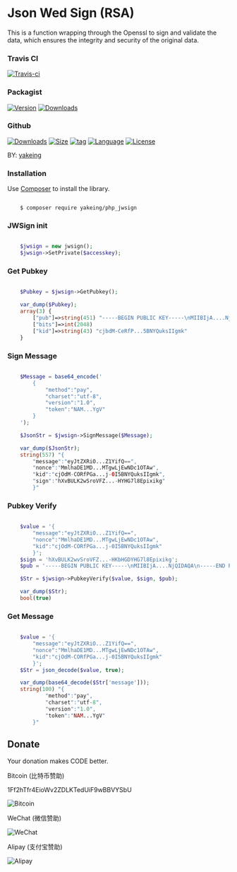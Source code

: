 # Json Wed Sign (RSA)

This is a function wrapping through the Openssl to sign and validate the data, which ensures the integrity and security of the original data.

### Travis CI

[![Travis-ci](https://api.travis-ci.org/yakeing/php_jwsign.svg)](https://travis-ci.org/yakeing/php_jwsign)

### Packagist

[![Version](http://img.shields.io/packagist/v/yakeing/php_jwsign.svg)](https://packagist.org/packages/yakeing/php_jwsign)
[![Downloads](http://img.shields.io/packagist/dt/yakeing/php_jwsign.svg)](https://packagist.org/packages/yakeing/php_jwsign)

### Github

[![Downloads](https://img.shields.io/github/downloads/yakeing/php_jwsign/total.svg)](https://github.com/yakeing/php_jwsign)
[![Size](https://img.shields.io/github/size/yakeing/php_jwsign/src/php_jwsign/jwsign.php.svg)](https://github.com/yakeing/php_jwsign)
[![tag](https://img.shields.io/github/tag/yakeing/php_jwsign.svg)](https://github.com/yakeing/php_jwsign)
[![Language](https://oauth.applinzi.com/SvgLabel/4D4D4D/Language/F66000/PHP/image.svg)](https://github.com/yakeing/php_jwsign)
[![License](https://oauth.applinzi.com/SvgLabel/4D4D4D/License/007EC6/MPL-2.0/image.svg)](https://github.com/yakeing/php_jwsign)

BY: [yakeing](http://weibo.com/yakeing)

### Installation

Use [Composer](https://getcomposer.org) to install the library.

```

    $ composer require yakeing/php_jwsign

```

### JWSign init

```php

    $jwsign = new jwsign();
    $jwsign->SetPrivate($accesskey);

```

### Get Pubkey

```php

    $Pubkey = $jwsign->GetPubkey();

    var_dump($Pubkey);
    array(3) {
        ["pub"]=>string(451) "-----BEGIN PUBLIC KEY-----\nMIIBIjA....NjQIDAQA\n-----END PUBLIC KEY----"
        ["bits"]=>int(2048)
        ["kid"]=>string(43) "cjbdM-CeRfP...5BNYQuksIIgmk"
    }

```

### Sign Message

```php

    $Message = base64_encode('
        {
            "method":"pay",
            "charset":"utf-8",
            "version":"1.0",
            "token":"NAM...YgV"
        }
    ');

    $JsonStr = $jwsign->SignMessage($Message);

    var_dump($JsonStr);
    string(557) "{
        "message":"eyJtZXRiO...Z1YifQ==",
        "nonce":"MmlhaDE1MD...MTgwLjEwNDc1OTAw",
        "kid":"cjOdM-CORfPGa...j-0I5BNYQuksIIgmk",
        "sign":"hXvBULK2wSroVFZ...-HYHG7l8Epixikg"
        }"

```

### Pubkey Verify

```php

    $value = '{
        "message":"eyJtZXRiO...Z1YifQ==",
        "nonce":"MmlhaDE1MD...MTgwLjEwNDc1OTAw",
        "kid":"cjOdM-CORfPGa...j-0I5BNYQuksIIgmk"
        }';
    $sign = 'hXvBULK2wvSroVFZ...-HKbHGDYHG7l8Epixikg';
    $pub = '-----BEGIN PUBLIC KEY-----\nMIIBIjA....NjQIDAQA\n-----END PUBLIC KEY----';

    $Str = $jwsign->PubkeyVerify($value, $sign, $pub);

    var_dump($Str);
    bool(true)

```

### Get Message

```php

    $value = '{
        "message":"eyJtZXRiO...Z1YifQ==",
        "nonce":"MmlhaDE1MD...MTgwLjEwNDc1OTAw",
        "kid":"cjOdM-CORfPGa...j-0I5BNYQuksIIgmk"
        }';
    $Str = json_decode($value, true);

    var_dump(base64_decode($Str['message']));
    string(100) "{
            "method":"pay",
            "charset":"utf-8",
            "version":"1.0",
            "token":"NAM...YgV"
        }"

```

Donate
---
Your donation makes CODE better.

 Bitcoin (比特币赞助)

 1Ff2hTfr4EioWv2ZDLKTedUiF9wBBVYSbU

 ![Bitcoin](https://oauth.applinzi.com/QR/230/bitcoin%3a1Ff2hTfr4EioWv2ZDLKTedUiF9wBBVYSbU/Bitcoin.png)

 WeChat (微信赞助)

 ![WeChat](https://oauth.applinzi.com/QR/230/wxp%3a%7C%7Cf2f0SOGAUjQ1ALzigoyN7nW8tK68D2oeU3YO/WeChat.png)

 Alipay (支付宝赞助)

 ![Alipay](https://oauth.applinzi.com/QR/230/HTTPS%3a%7C%7CQR.ALIPAY.COM%7CTSX082709YGHVXYUQCWKD6/Alipay.png)


